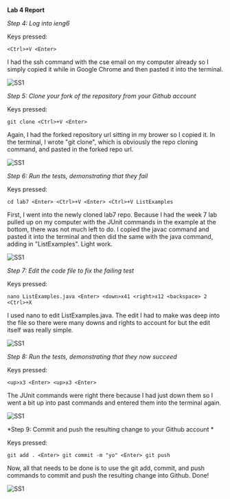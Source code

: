 __Lab 4 Report__

*Step 4: Log into ieng6*

Keys pressed: 

```
<Ctrl>+V <Enter>
```

I had the ssh command with the cse email on my computer already so I simply copied it while in Google Chrome and then pasted it into the terminal.

![SS1](https://lh3.googleusercontent.com/drive-viewer/AAOQEOQmCLl95P-uLuR7KvnDmpaQgynOcLD_jToNq6sl0ynTTdsoUExz2vgniei_ygkvCC96z_nlWNivFh43wkcB5UjvKZi29w=w1920-h853)

*Step 5: Clone your fork of the repository from your Github account*

Keys pressed: 

```
git clone <Ctrl>+V <Enter>
```

Again, I had the forked repository url sitting in my brower so I copied it. In the terminal, I wrote "git clone", which is obviously the repo cloning command, and pasted in the forked repo url. 

![SS1](https://lh3.googleusercontent.com/drive-viewer/AFDK6gPQ1le77b8QYhNdmLIrYvsDdLwqOwyCDCisH8QG1Bonpav_p4klh5Hpw0ze67WtwlJ25UxyDIxj7dT5pPurkXdPm44s=w1920-h853)


*Step 6: Run the tests, demonstrating that they fail*

Keys pressed: 

```
cd lab7 <Enter> <Ctrl>+V <Enter> <Ctrl>+V ListExamples 
```

First, I went into the newly cloned lab7 repo. Because I had the week 7 lab pulled up on my computer with the JUnit commands in the example at the bottom, there was not much left to do. I copied the javac command and pasted it into the terminal and then did the same with the java command, adding in "ListExamples". Light work.

![SS1](https://lh3.googleusercontent.com/drive-viewer/AAOQEOQ6xCYLTh_Eei0EyYfIhJEx_yxjsjYFZ5q9TCxn3HZ3XXn75Xn8pZWDzLwKMeDkFmtSIv5W2XsG1l07ino1CuaeHn0LjA=w1920-h853)

*Step 7: Edit the code file to fix the failing test*

Keys pressed: 

```
nano ListExamples.java <Enter> <down>x41 <right>x12 <backspace> 2 <Ctrl>+X 
```

I used nano to edit ListExamples.java. The edit I had to make was deep into the file so there were many downs and rights to account for but the edit itself was really simple.

![SS1](https://lh3.googleusercontent.com/drive-viewer/AFDK6gPQ1le77b8QYhNdmLIrYvsDdLwqOwyCDCisH8QG1Bonpav_p4klh5Hpw0ze67WtwlJ25UxyDIxj7dT5pPurkXdPm44s=w1920-h853)

*Step 8: Run the tests, demonstrating that they now succeed*

Keys pressed: 

```
<up>x3 <Enter> <up>x3 <Enter>
```

The JUnit commands were right there because I had just down them so I went a bit up into past commands and entered them into the terminal again.

![SS1](https://lh3.googleusercontent.com/drive-viewer/AFDK6gPQ1le77b8QYhNdmLIrYvsDdLwqOwyCDCisH8QG1Bonpav_p4klh5Hpw0ze67WtwlJ25UxyDIxj7dT5pPurkXdPm44s=w1920-h853)

*Step 9: Commit and push the resulting change to your Github account *

Keys pressed: 

```
git add . <Enter> git commit -m "yo" <Enter> git push
```
Now, all that needs to be done is to use the git add, commit, and push commands to commit and push the resulting change into Github. Done!

![SS1](https://lh3.googleusercontent.com/drive-viewer/AFDK6gPQ1le77b8QYhNdmLIrYvsDdLwqOwyCDCisH8QG1Bonpav_p4klh5Hpw0ze67WtwlJ25UxyDIxj7dT5pPurkXdPm44s=w1920-h853)

